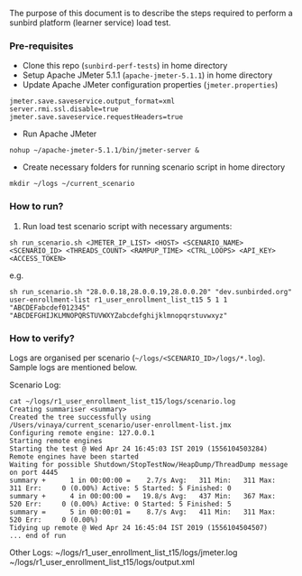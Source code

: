 The purpose of this document is to describe the steps required to perform a sunbird platform (learner service) load test.

### Pre-requisites
* Clone this repo (`sunbird-perf-tests`) in home directory
* Setup Apache JMeter 5.1.1 (`apache-jmeter-5.1.1`) in home directory
* Update Apache JMeter configuration properties (`jmeter.properties`)

```
jmeter.save.saveservice.output_format=xml
server.rmi.ssl.disable=true
jmeter.save.saveservice.requestHeaders=true
```
* Run Apache JMeter
```
nohup ~/apache-jmeter-5.1.1/bin/jmeter-server &
```
* Create necessary folders for running scenario script in home directory
```
mkdir ~/logs ~/current_scenario
```

### How to run?

1. Run load test scenario script with necessary arguments:

```
sh run_scenario.sh <JMETER_IP_LIST> <HOST> <SCENARIO_NAME> <SCENARIO_ID> <THREADS_COUNT> <RAMPUP_TIME> <CTRL_LOOPS> <API_KEY> <ACCESS_TOKEN>
```

e.g.

```
sh run_scenario.sh "28.0.0.18,28.0.0.19,28.0.0.20" "dev.sunbirded.org" user-enrollment-list r1_user_enrollment_list_t15 5 1 1 "ABCDEFabcdef012345" "ABCDEFGHIJKLMNOPQRSTUVWXYZabcdefghijklmnopqrstuvwxyz"
```

### How to verify?

Logs are organised per scenario (`~/logs/<SCENARIO_ID>/logs/*.log`). Sample logs are mentioned below.

Scenario Log:
```
cat ~/logs/r1_user_enrollment_list_t15/logs/scenario.log 
Creating summariser <summary>
Created the tree successfully using /Users/vinaya/current_scenario/user-enrollment-list.jmx
Configuring remote engine: 127.0.0.1
Starting remote engines
Starting the test @ Wed Apr 24 16:45:03 IST 2019 (1556104503284)
Remote engines have been started
Waiting for possible Shutdown/StopTestNow/HeapDump/ThreadDump message on port 4445
summary +      1 in 00:00:00 =    2.7/s Avg:   311 Min:   311 Max:   311 Err:     0 (0.00%) Active: 5 Started: 5 Finished: 0
summary +      4 in 00:00:00 =   19.8/s Avg:   437 Min:   367 Max:   520 Err:     0 (0.00%) Active: 0 Started: 5 Finished: 5
summary =      5 in 00:00:01 =    8.7/s Avg:   411 Min:   311 Max:   520 Err:     0 (0.00%)
Tidying up remote @ Wed Apr 24 16:45:04 IST 2019 (1556104504507)
... end of run
```

Other Logs:
~/logs/r1_user_enrollment_list_t15/logs/jmeter.log
~/logs/r1_user_enrollment_list_t15/logs/output.xml


